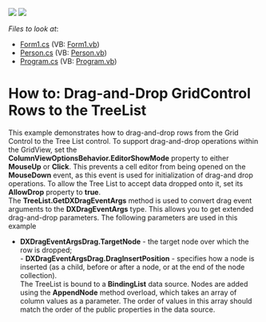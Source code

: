 <!-- default badges list -->
[![](https://img.shields.io/badge/Open_in_DevExpress_Support_Center-FF7200?style=flat-square&logo=DevExpress&logoColor=white)](https://supportcenter.devexpress.com/ticket/details/T202760)
[![](https://img.shields.io/badge/📖_How_to_use_DevExpress_Examples-e9f6fc?style=flat-square)](https://docs.devexpress.com/GeneralInformation/403183)
<!-- default badges end -->
<!-- default file list -->
*Files to look at*:

* [Form1.cs](./CS/DragAndDropRows/Form1.cs) (VB: [Form1.vb](./VB/DragAndDropRows/Form1.vb))
* [Person.cs](./CS/DragAndDropRows/Person.cs) (VB: [Person.vb](./VB/DragAndDropRows/Person.vb))
* [Program.cs](./CS/DragAndDropRows/Program.cs) (VB: [Program.vb](./VB/DragAndDropRows/Program.vb))
<!-- default file list end -->
# How to: Drag-and-Drop GridControl Rows to the TreeList


<p>This example demonstrates how to drag-and-drop rows from the Grid Control to the Tree List control. To support drag-and-drop operations within the GridView, set the <strong>ColumnViewOptionsBehavior.EditorShowMode</strong> property to either <strong>MouseUp</strong> or <strong>Click</strong>. This prevents a cell editor from being opened on the <strong>MouseDown</strong> event, as this event is used for initialization of drag-and drop operations. To allow the Tree List to accept data dropped onto it, set its <strong>AllowDrop</strong> property to <strong>true</strong>. <br>The <strong>TreeList.GetDXDragEventArgs</strong> method is used to convert drag event arguments to the <strong>DXDragEventArgs</strong> type. This allows you to get extended drag-and-drop parameters. The following parameters are used in this example

* <strong>DXDragEventArgsDrag.TargetNode</strong> - the target node over which the row is dropped;<br>- <strong>DXDragEventArgsDrag.DragInsertPosition</strong> - specifies how a node is inserted (as a child, before or after a node, or at the end of the node collection).<br>The TreeList is bound to a <strong>BindingList</strong> data source. Nodes are added using the <strong>AppendNode</strong> method overload, which takes an array of column values as a parameter. The order of values in this array should match the order of the public properties in the data source.<br><br></p>

<br/>


